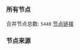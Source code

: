 ### 所有节点
合并节点总数: `5440`
[节点链接](https://github.com/rzhy1/33/raw/master/sub/sub_merge_base64.txt)

### 节点来源
